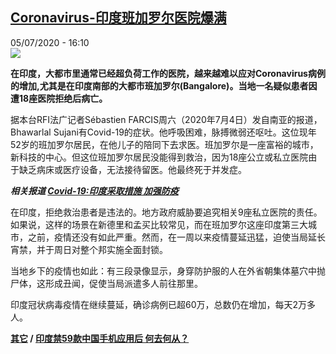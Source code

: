 <!--1593960999000-->
[Coronavirus-印度班加罗尔医院爆满](http://www.rfi.fr//cn/%E4%BA%9A%E6%B4%B2/20200705-rfi-%E6%B3%95%E5%B9%BF-%E5%B0%BC%E5%8F%A4%E6%8B%89-coronavirus-%E5%8D%B0%E5%BA%A6%E7%8F%AD%E5%8A%A0%E7%BD%97%E5%B0%94%E5%8C%BB%E9%99%A2%E7%88%86%E6%BB%A1)
------

<div>05/07/2020 - 16:10</div><img src="https://s.rfi.fr/media/display/0d7e32f0-bdf7-11ea-93ad-005056bf87d6/w:310/p:16x9/2020-06-11t000000z_1739483042_rc2x6h98qize_rtrmadp_3_health-coronavirus-india_0.jpg"><p><strong>在印度，大都市里通常已经超负荷工作的医院，越来越难以应对Coronavirus病例的增加,尤其是在印度南部的大都市班加罗尔(Bangalore)。当地一名疑似患者因遭18座医院拒绝后病亡。</strong></p><div class="t-content__body u-clearfix"><div class="m-interstitial"></div><p>据本台RFI法广记者Sébastien FARCIS周六（2020年7月4日）发自南亚的报道，Bhawarlal Sujani有Covid-19的症状。他呼吸困难，脉搏微弱还呕吐。这位现年52岁的班加罗尔居民，在他儿子的陪同下去求医。班加罗尔是一座富裕的城市，新科技的中心。但这位班加罗尔居民没能得到救治，因为18座公立或私立医院由于缺乏病床或医疗设备，无法接待留医。他最终死于并发症。</p><p><em><strong>相关报道 <a target="_blank" href="http://www.rfi.fr/cn/中国/20200306-病毒-亚洲-印度-武汉-肺炎-中国-coronavirus-chine-wuhan-asia-inde-covid-19">Covid-19:印度采取措施 加强防疫</a></strong></em></p><p>在印度，拒绝救治患者是违法的。地方政府威胁要追究相关9座私立医院的责任。如果说，这样的场景在新德里和孟买比较常见，而在班加罗尔这座印度第三大城市，之前，疫情还没有如此严重。然而，在一周以来疫情蔓延迅猛，迫使当局延长宵禁，并于周日对整个邦实施全面封锁。</p><p>当地乡下的疫情也如此：有三段录像显示，身穿防护服的人在外省朝集体墓穴中抛尸体，这形成丑闻，促使当局派遣多人前往那里。</p><p>印度冠状病毒疫情在继续蔓延，确诊病例已超60万，总数仍在增加，每天2万多人。</p><p><strong><a target="_blank" href="http://www.rfi.fr/tw/尼古拉">其它</a> / <a target="_blank" href="http://www.rfi.fr/cn/中国/20200703-rfi-法广-尼古拉-印度禁59款中国手机应用后-何去何从">印度禁59款中国手机应用后 何去何从？</a></strong></p><p> </p><p> </p><div class="o-self-promo o-self-promo--nl o-self-promo--hidden" data-selfpromo-newsletter></div><div class="o-self-promo o-self-promo--app o-self-promo--hidden" data-selfpromo-app></div></div>
